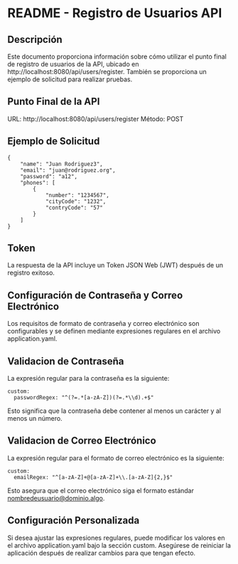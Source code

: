 # README - Registro de Usuarios API
## Descripción
Este documento proporciona información sobre cómo utilizar el punto final de registro de usuarios de la API, ubicado en http://localhost:8080/api/users/register. 
También se proporciona un ejemplo de solicitud para realizar pruebas.

## Punto Final de la API
  URL: http://localhost:8080/api/users/register
  Método: POST
## Ejemplo de Solicitud
```
{
    "name": "Juan Rodriguez3",
    "email": "juan@rodriguez.org",
    "password": "a12",
    "phones": [
        {
            "number": "1234567",
            "cityCode": "1232",
            "contryCode": "57"
        }
    ]
}
```
## Token
La respuesta de la API incluye un Token JSON Web (JWT) después de un registro exitoso.

## Configuración de Contraseña y Correo Electrónico
Los requisitos de formato de contraseña y correo electrónico son configurables y se definen mediante expresiones regulares en el archivo application.yaml.

## Validacion de Contraseña
La expresión regular para la contraseña es la siguiente:
```
custom:
  passwordRegex: "^(?=.*[a-zA-Z])(?=.*\\d).+$"
```
Esto significa que la contraseña debe contener al menos un carácter y al menos un número.

## Validacion de Correo Electrónico
La expresión regular para el formato de correo electrónico es la siguiente:

```
custom:
  emailRegex: "^[a-zA-Z]+@[a-zA-Z]+\\.[a-zA-Z]{2,}$"
```

Esto asegura que el correo electrónico siga el formato estándar nombredeusuario@dominio.algo.

## Configuración Personalizada
Si desea ajustar las expresiones regulares, puede modificar los valores en el archivo application.yaml bajo la sección custom.
Asegúrese de reiniciar la aplicación después de realizar cambios para que tengan efecto.

